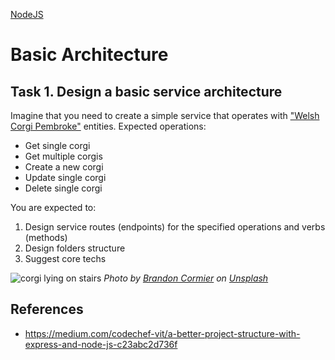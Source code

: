 [NodeJS](/nodejs)

# Basic Architecture

## Task 1. Design a basic service architecture

Imagine that you need to create a simple service that operates with ["Welsh Corgi Pembroke"](https://en.wikipedia.org/wiki/Welsh_Corgi) entities.
Expected operations:

- Get single corgi
- Get multiple corgis
- Create a new corgi
- Update single corgi
- Delete single corgi

You are expected to:

1. Design service routes (endpoints) for the specified operations and verbs (methods)
2. Design folders structure
3. Suggest core techs

![corgi lying on stairs](https://user-images.githubusercontent.com/26161358/166637138-372a4906-c469-4b24-bef7-f4b3ee844d86.jpg)
_Photo by [Brandon Cormier](https://unsplash.com/@ghosttrooper) on [Unsplash](https://unsplash.com/photos/_jUM452ygj4)_

## References

- https://medium.com/codechef-vit/a-better-project-structure-with-express-and-node-js-c23abc2d736f
